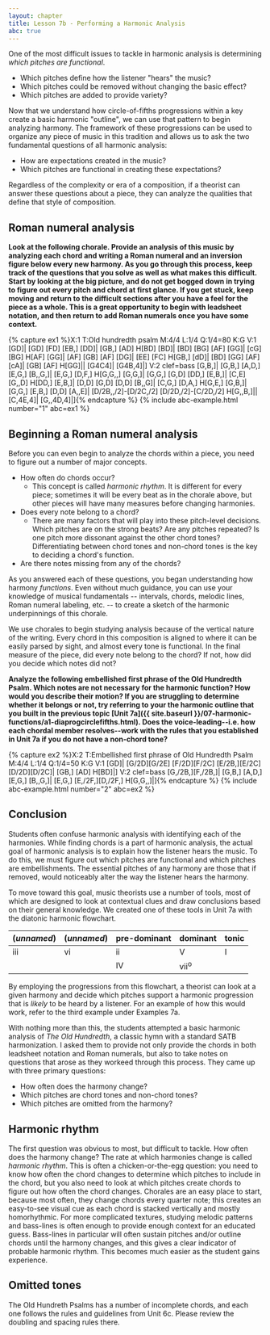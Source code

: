 ```yaml
---
layout: chapter
title: Lesson 7b - Performing a Harmonic Analysis
abc: true
---
```


One of the most difficult issues to tackle in harmonic analysis is determining *which pitches are functional*. 
- Which pitches define how the listener "hears" the music?
- Which pitches could be removed without changing the basic effect?
- Which pitches are added to provide variety?

Now that we understand how circle-of-fifths progressions within a key create a basic harmonic "outline", we can use that pattern to begin analyzing harmony. The framework of these progressions can be used to organize any piece of music in this tradition and allows us to ask the two fundamental questions of all harmonic analysis: 
- How are expectations created in the music?
- Which pitches are functional in creating these expectations?

Regardless of the complexity or era of a composition, if a theorist can answer these questions about a piece, they can analyze the qualities that define that style of composition.

## Roman numeral analysis

**Look at the following chorale. Provide an analysis of this music by analyzing each chord and writing a Roman numeral and an inversion figure below every new harmony. As you go through this process, keep track of the questions that you solve as well as what makes this difficult. Start by looking at the big picture, and do not get bogged down in trying to figure out every pitch and chord at first glance. If you get stuck, keep moving and return to the difficult sections after you have a feel for the piece as a whole. This is a great opportunity to begin with leadsheet notation, and then return to add Roman numerals once you have some context.**

{% capture ex1 %}X:1
T:Old hundredth psalm
M:4/4
L:1/4
Q:1/4=80
K:G
V:1
[GD]| [GD] [FD] [EB,] [DD]| [GB,] [AD] H[BD]
[BD]| [BD] [BG] [AF] [GG]| [cG] [BG] H[AF]
[GG]| [AF] [GB] [AF] [DG]| [EE] [FC] H[GB,]
[dD]| [BD] [GG] [AF] [cA]| [GB] [AF] H[GG]|| [G4C4]| [G4B,4]|]
V:2 clef=bass
[G,B,]| [G,B,] [A,D,] [E,G,] [B,,G,]| [E,G,] [D,F,] H[G,G,,]
[G,G,]| [G,G,] [G,D] [DD,] [E,B,]| [C,E] [G,,D] H[DD,]
[E,B,]| [D,D] [G,D] [D,D] [B,,G]| [C,G,] [D,A,] H[G,E,]
[G,B,]| [G,G,] [E,B,] [D,D] [A,,E]| [D/2B,,/2]-[D/2C,/2] [D/2D,/2]-[C/2D,/2] H[G,,B,]|| [C,4E,4]| [G,,4D,4]|]{% endcapture %}
{% include abc-example.html number="1" abc=ex1 %}

## Beginning a Roman numeral analysis

Before you can even begin to analyze the chords within a piece, you need to figure out a number of major concepts.
- How often do chords occur?
    - This concept is called *harmonic rhythm*. It is different for every piece; sometimes it will be every beat as in the chorale above, but other pieces will have many measures before changing harmonies.
- Does every note belong to a chord? 
    - There are many factors that will play into these pitch-level decisions. Which pitches are on the strong beats? Are any pitches repeated? Is one pitch more dissonant against the other chord tones?Differentiating between chord tones and non-chord tones is the key to deciding a chord's function.
- Are there notes missing from any of the chords?

As you answered each of these questions, you began understanding how harmony *functions*. Even without much guidance, you can use your knowledge of musical fundamentals -- intervals, chords, melodic lines, Roman numeral labeling, etc. -- to create a sketch of the harmonic underpinnings of this chorale.

We use chorales to begin studying analysis because of the vertical nature of the writing. Every chord in this composition is aligned to where it can be easily parsed by sight, and almost every tone is functional. In the final measure of the piece, did every note belong to the chord? If not, how did you decide which notes did not?

**Analyze the following embellished first phrase of the Old Hundredth Psalm. Which notes are not necessary for the harmonic function? How would you describe their motion? If you are struggling to determine whether it belongs or not, try referring to your the harmonic outline that you built in the previous topic [Unit 7a]({{ site.baseurl }}/07-harmonic-functions/a1-diaprogcirclefifths.html). Does the voice-leading--i.e. how each chordal member resolves--work with the rules that you established in Unit 7a if you do not have a non-chord tone?**

{% capture ex2 %}X:2
T:Embellished first phrase of Old Hundredth Psalm
M:4/4
L:1/4
Q:1/4=50
K:G
V:1
[GD]| [G/2D][G/2E] [F/2D][F/2C] [E/2B,][E/2C] [D/2D][D/2C]| [GB,] [AD] H[BD]|]
V:2 clef=bass
[G,/2B,][F,/2B,]| [G,B,] [A,D,] [E,G,] [B,,G,]| [E,G,] [E,/2F,][D,/2F,] H[G,G,,]|]{% endcapture %}
{% include abc-example.html number="2" abc=ex2 %}

## Conclusion

Students often confuse harmonic analysis with identifying each of the harmonies. While finding chords is a part of harmonic analysis, the actual goal of harmonic analysis is to explain how the listener hears the music. To do this, we must figure out which pitches are functional and which pitches are embellishments. The essential pitches of any harmony are those that if removed, would noticeably alter the way the listener hears the harmony.

To move toward this goal, music theorists use a number of tools, most of which are designed to look at contextual clues and draw conclusions based on their general knowledge. We created one of these tools in Unit 7a with the diatonic harmonic flowchart.

| (*unnamed*) | (*unnamed*) | pre-dominant | dominant | tonic |
--- | --- | --- | --- | --- |
| iii | vi | ii | V | I |
| | | IV | vii<sup>o</sup> | |

By employing the progressions from this flowchart, a theorist can look at a given harmony and decide which pitches support a harmonic progression that is *likely* to be heard by a listener. For an example of how this would work, refer to the third example under Examples 7a.

With nothing more than this, the students attempted a basic harmonic analysis of *The Old Hundredth*, a classic hymn with a standard SATB harmonization. I asked them to provide not only provide the chords in both leadsheet notation and Roman numerals, but also to take notes on questions that arose as they workeed through this process. They came up with three primary questions:
- How often does the harmony change?
- Which pitches are chord tones and non-chord tones?
- Which pitches are omitted from the harmony?

## Harmonic rhythm

The first question was obvious to most, but difficult to tackle. How often does the harmony change? The rate at which harmonies change is called *harmonic rhythm*. This is often a chicken-or-the-egg question: you need to know how often the chord changes to determine which pitches to include in the chord, but you also need to look at which pitches create chords to figure out how often the chord changes. Chorales are an easy place to start, because most often, they change chords every quarter note; this creates an easy-to-see visual cue as each chord is stacked vertically and mostly homorhythmic. For more complicated textures, studying melodic patterns and bass-lines is often enough to provide enough context for an educated guess. Bass-lines in particular will often sustain pitches and/or outline chords until the harmony changes, and this gives a clear indicator of probable harmonic rhythm. This becomes much easier as the student gains experience.

## Omitted tones

The Old Hundreth Psalms has a number of incomplete chords, and each one follows the rules and guidelines from Unit 6c. Please review the doubling and spacing rules there.

